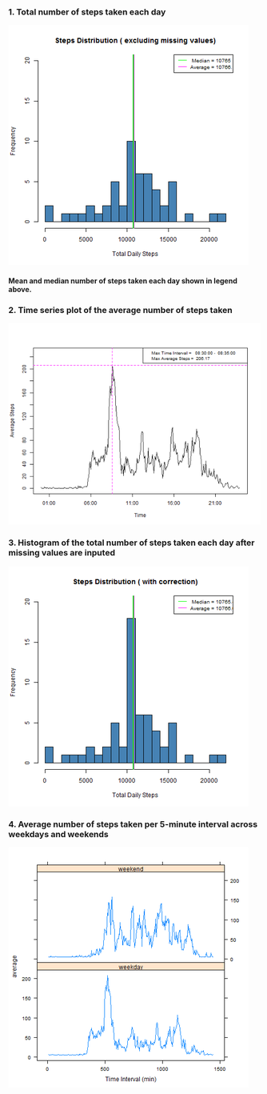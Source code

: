 ### 1. Total number of steps taken each day

![](figure/plot1-1.png)<!-- -->

#### Mean and median number of steps taken each day shown in legend above.

### 2. Time series plot of the average number of steps taken

![](figure/plot2-1.png)<!-- -->

### 3. Histogram of the total number of steps taken each day after missing values are inputed

![](figure/plot3-1.png)<!-- -->

### 4. Average number of steps taken per 5-minute interval across weekdays and weekends

![](figure/plot4-1.png)<!-- -->
